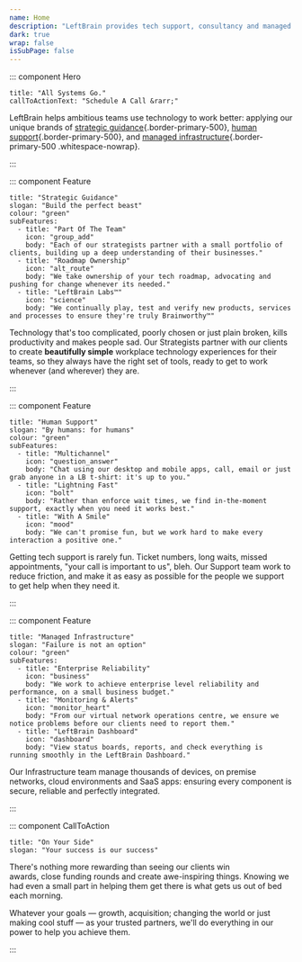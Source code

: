 ```yaml
---
name: Home
description: "LeftBrain provides tech support, consultancy and managed services to businesses in London, Dublin, Copenhagen and Cape Town. We specialise in Mac support, Apple devices and cloud services. "
dark: true
wrap: false
isSubPage: false
---
```

::: component Hero
~~~
title: "All Systems Go."
callToActionText: "Schedule A Call &rarr;"
~~~

LeftBrain helps ambitious teams use technology to work better: applying our unique brands of [strategic guidance](#strategic-guidance){.border-primary-500}, [human support](#human-support){.border-primary-500}, and [managed infrastructure](#managed-infrastructure){.border-primary-500 .whitespace-nowrap}.

:::

::: component Feature
~~~
title: "Strategic Guidance"
slogan: "Build the perfect beast"
colour: "green"
subFeatures:
  - title: "Part Of The Team"
    icon: "group_add"
    body: "Each of our strategists partner with a small portfolio of clients, building up a deep understanding of their businesses."
  - title: "Roadmap Ownership"
    icon: "alt_route"
    body: "We take ownership of your tech roadmap, advocating and pushing for change whenever its needed."
  - title: "LeftBrain Labs™"
    icon: "science"
    body: "We continually play, test and verify new products, services and processes to ensure they're truly Brainworthy™"
~~~



Technology that's too complicated, poorly chosen or just plain broken, kills productivity and makes people sad. Our Strategists partner with our clients to create **beautifully simple** workplace technology experiences for their teams, so they always have the right set of tools, ready to get to work whenever (and wherever) they are.





:::

::: component Feature
~~~
title: "Human Support"
slogan: "By humans: for humans"
colour: "green"
subFeatures:
  - title: "Multichannel"
    icon: "question_answer"
    body: "Chat using our desktop and mobile apps, call, email or just grab anyone in a LB t-shirt: it's up to you."
  - title: "Lightning Fast"
    icon: "bolt"
    body: "Rather than enforce wait times, we find in-the-moment support, exactly when you need it works best."
  - title: "With A Smile"
    icon: "mood"
    body: "We can't promise fun, but we work hard to make every interaction a positive one."
~~~



Getting tech support is rarely fun. Ticket numbers, long waits, missed appointments, "your call is important to us", bleh. Our Support team work to reduce friction, and make it as easy as possible for the people we support to get help when they need it.




:::

::: component Feature
~~~
title: "Managed Infrastructure"
slogan: "Failure is not an option"
colour: "green"
subFeatures:
  - title: "Enterprise Reliability"
    icon: "business"
    body: "We work to achieve enterprise level reliability and performance, on a small business budget."
  - title: "Monitoring & Alerts"
    icon: "monitor_heart"
    body: "From our virtual network operations centre, we ensure we notice problems before our clients need to report them."
  - title: "LeftBrain Dashboard"
    icon: "dashboard"
    body: "View status boards, reports, and check everything is running smoothly in the LeftBrain Dashboard."
~~~

Our Infrastructure team manage thousands of devices, on premise networks, cloud environments and SaaS apps: ensuring every component is secure, reliable and perfectly integrated.

:::

::: component CallToAction
~~~
title: "On Your Side"
slogan: "Your success is our success"
~~~

There's nothing more rewarding than seeing our clients win awards, close funding rounds and create awe-inspiring things. Knowing we had even a small part in helping them get there is what gets us out of bed each morning.

Whatever your goals — growth, acquisition; changing the world or just making cool stuff — as your trusted partners, we'll do everything in our power to help you achieve them.

:::
